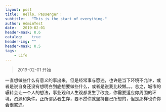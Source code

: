 ```yaml
---
layout: post
title:  Hello, Passenger！
subtitle:   "This is the start of everything."
author: AdminTest
date:   2019-02-01
header-mask: 0.6
catalog:    true
header-img: ""
header-mask: 0.5
tags:
    - Life
---
```


>2019-02-01 开始

一直想做些什么有意义的事出来，但是经常事与愿违，也许是当下环境不允许，或者是说自身还没有想明白到底想要做些什么，或者是说我比较懒。。。总之，城市的辗转会让一个人的想法，事业观和人生观都发生了改变，你需要适应你周围的环境，资源和条件。正所谓适者生存，要不然你就坚持自己所想的，但是那样也许你会很窘迫。


